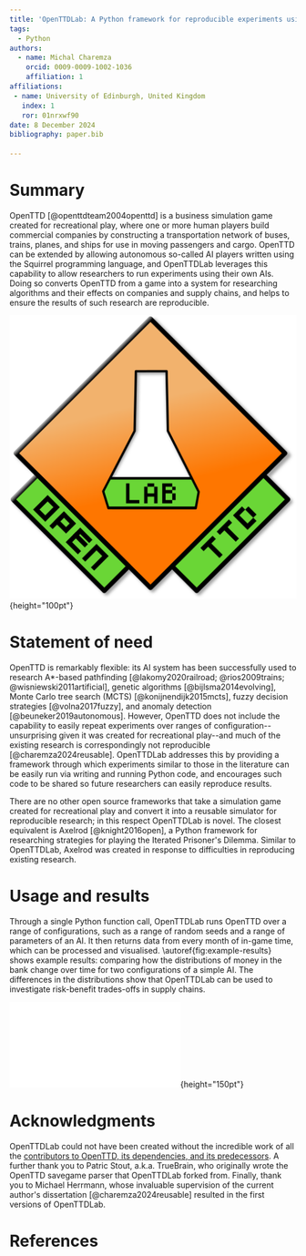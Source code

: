 ```yaml
---
title: 'OpenTTDLab: A Python framework for reproducible experiments using OpenTTD'
tags:
  - Python
authors:
  - name: Michal Charemza
    orcid: 0009-0009-1002-1036
    affiliation: 1
affiliations:
 - name: University of Edinburgh, United Kingdom
   index: 1
   ror: 01nrxwf90
date: 8 December 2024
bibliography: paper.bib

---
```


# Summary

OpenTTD [@openttdteam2004openttd] is a business simulation game created for recreational play, where one or more human players build commercial companies by constructing a transportation network of buses, trains, planes, and ships for use in moving passengers and cargo. OpenTTD can be extended by allowing autonomous so-called AI players written using the Squirrel programming language, and OpenTTDLab leverages this capability to allow researchers to run experiments using their own AIs. Doing so converts OpenTTD from a game into a system for researching algorithms and their effects on companies and supply chains, and helps to ensure the results of such research are reproducible.

![The OpenTTDLab logo. Adapted from the OpenTTD Logo, © 2007 [OpenTTD Team](https://github.com/OpenTTD/OpenTTD/blob/master/CREDITS.md), © 2018 [Stannered](https://commons.wikimedia.org/wiki/User:Stannered), © 2024 Michal Charemza. Licenced under the GNU General Public License Version 2.](../docs/assets/openttdlab-logo.svg){height="100pt"}

# Statement of need

OpenTTD is remarkably flexible: its AI system has been successfully used to research A*-based pathfinding [@lakomy2020railroad; @rios2009trains; @wisniewski2011artificial], genetic algorithms [@bijlsma2014evolving], Monte Carlo tree search (MCTS) [@konijnendijk2015mcts], fuzzy decision strategies [@volna2017fuzzy], and anomaly detection [@beuneker2019autonomous]. However, OpenTTD does not include the capability to easily repeat experiments over ranges of configuration--unsurprising given it was created for recreational play--and much of the existing research is correspondingly not reproducible [@charemza2024reusable]. OpenTTDLab addresses this by providing a framework through which experiments similar to those in the literature can be easily run via writing and running Python code, and encourages such code to be shared so future researchers can easily reproduce results.

There are no other open source frameworks that take a simulation game created for recreational play and convert it into a reusable simulator for reproducible research; in this respect OpenTTDLab is novel. The closest equivalent is Axelrod [@knight2016open], a Python framework for researching strategies for playing the Iterated Prisoner's Dilemma. Similar to OpenTTDLab, Axelrod was created in response to difficulties in reproducing existing research.

# Usage and results

Through a single Python function call, OpenTTDLab runs OpenTTD over a range of configurations, such as a range of random seeds and a range of parameters of an AI. It then returns data from every month of in-game time, which can be processed and visualised. \autoref{fig:example-results} shows example results: comparing how the distributions of money in the bank change over time for two configurations of a simple AI. The differences in the distributions show that OpenTTDLab can be used to investigate risk-benefit trades-offs in supply chains.

![Example results generated using OpenTTDLab. The results show how the distribution of money in the bank changes over in-game time for ParameterisedAI, an AI programmed to construct a single bus route with a configurable number of buses [@charemza2024parameterised]. A total of 100 OpenTTD simulations were run: 50 with 1 bus, and 50 with 16 buses. Adapted from @charemza2024reusable [chap. 5], © 2024 Michal Charemza.\label{fig:example-results}](example-results-charemza2004reproducible.pdf){height="150pt"}

# Acknowledgments

OpenTTDLab could not have been created without the incredible work of all the [contributors to OpenTTD, its dependencies, and its predecessors](https://github.com/OpenTTD/OpenTTD/blob/master/CREDITS.md). A further thank you to Patric Stout, a.k.a. TrueBrain, who originally wrote the OpenTTD savegame parser that OpenTTDLab forked from. Finally, thank you to Michael Herrmann, whose invaluable supervision of the current author's dissertation [@charemza2024reusable] resulted in the first versions of OpenTTDLab.

# References
